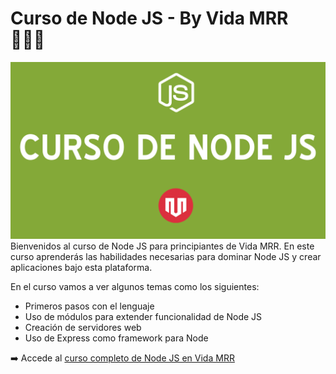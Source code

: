 # Curso de Node JS - By Vida MRR 👨🏻‍💻

![Portada](portada.jpg)
Bienvenidos al curso de Node JS para principiantes de Vida MRR. En este curso aprenderás las habilidades necesarias para dominar Node JS y crear aplicaciones bajo esta plataforma.

En el curso vamos a ver algunos temas como los siguientes:

  - Primeros pasos con el lenguaje
  - Uso de módulos para extender funcionalidad de Node JS
  - Creación de servidores web
  - Uso de Express como framework para Node

➡️ Accede al [curso completo de Node JS en Vida MRR](http://www.vidamrr.com)

